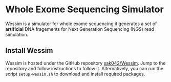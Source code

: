 # Whole Exome Sequencing Simulator
Wessim is a simulator for whole exome sequencing it generates a set of **artificial** DNA fragements for Next Generation Sequencing (NGS) read simulation.

## Install Wessim
Wessim is hosted under the GitHub repository [sak042/Wessim](https://github.com/sak042/Wessim). Jump to the repository and follow instructions to follow it. Alternatively, you can run the script
```setup-wessim.sh``` to download and install required packages.